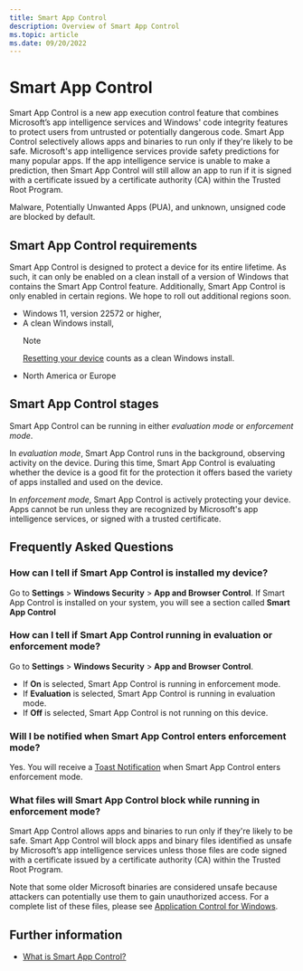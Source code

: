 ```yaml
---
title: Smart App Control
description: Overview of Smart App Control
ms.topic: article
ms.date: 09/20/2022
---
```


# Smart App Control

Smart App Control is a new app execution control feature that combines Microsoft’s app intelligence services and Windows' code integrity features to protect users from untrusted or potentially dangerous code. Smart App Control selectively allows apps and binaries to run only if they're likely to be safe. Microsoft's app intelligence services provide safety predictions for many popular apps. If the app intelligence service is unable to make a prediction, then Smart App Control will still allow an app to run if it is signed with a certificate issued by a certificate authority (CA) within the Trusted Root Program.

Malware, Potentially Unwanted Apps (PUA), and unknown, unsigned code are blocked by default.

## Smart App Control requirements

Smart App Control is designed to protect a device for its entire lifetime. As such, it can only be enabled on a clean install of a version of Windows that contains the Smart App Control feature. Additionally, Smart App Control is only enabled in certain regions. We hope to roll out additional regions soon.

- Windows 11, version 22572 or higher,
- A clean Windows install,
   > [!NOTE]
   > [Resetting your device](/windows-hardware/service/desktop/resetting-the-pc) counts as a clean Windows install.
- North America or Europe

## Smart App Control stages

Smart App Control can be running in either *evaluation mode* or *enforcement mode*.

In *evaluation mode*, Smart App Control runs in the background, observing activity on the device. During this time, Smart App Control is evaluating whether the device is a good fit for the protection it offers based the variety of apps installed and used on the device.

In *enforcement mode*, Smart App Control is actively protecting your device. Apps cannot be run unless they are recognized by Microsoft's app intelligence services, or signed with a trusted certificate.

## Frequently Asked Questions

### How can I tell if Smart App Control is installed my device?

Go to **Settings** > **Windows Security** > **App and Browser Control**. If Smart App Control is installed on your system, you will see a section called **Smart App Control**

### How can I tell if Smart App Control running in evaluation or enforcement mode?

Go to **Settings** > **Windows Security** > **App and Browser Control**.

- If **On** is selected, Smart App Control is running in enforcement mode.
- If **Evaluation** is selected, Smart App Control is running in evaluation mode.
- If **Off** is selected, Smart App Control is not running on this device.

### Will I be notified when Smart App Control enters enforcement mode?

Yes. You will receive a [Toast Notification](/windows/apps/design/shell/tiles-and-notifications/toast-notifications-overview) when Smart App Control enters enforcement mode.

### What files will Smart App Control block while running in enforcement mode?

Smart App Control allows apps and binaries to run only if they're likely to be safe. Smart App Control will block apps and binary files identified as unsafe by Microsoft’s app intelligence services unless those files are code signed with a certificate issued by a certificate authority (CA) within the Trusted Root Program.

Note that some older Microsoft binaries are considered unsafe because attackers can potentially use them to gain unauthorized access. For a complete list of these files, please see [Application Control for Windows](/windows/security/threat-protection/windows-defender-application-control/windows-defender-application-control#smart-app-control-enforced-blocks).

## Further information

- [What is Smart App Control?](https://support.microsoft.com/topic/what-is-smart-app-control-285ea03d-fa88-4d56-882e-6698afdb7003)

